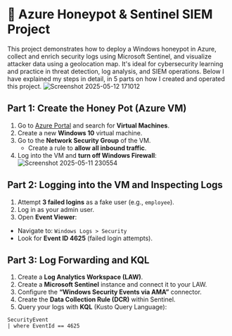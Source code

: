 # 🐝 Azure Honeypot & Sentinel SIEM Project

This project demonstrates how to deploy a Windows honeypot in Azure, collect and enrich security logs using Microsoft Sentinel, and visualize attacker data using a geolocation map. It's ideal for cybersecurity learning and practice in threat detection, log analysis, and SIEM operations. Below I have explained my steps in detail, in 5 parts on how I created and operated this project.
![Screenshot 2025-05-12 171012](https://github.com/user-attachments/assets/31689010-5c4d-4662-bbfd-c8e1ef28f80c)

## Part 1: Create the Honey Pot (Azure VM)

1. Go to [Azure Portal](https://portal.azure.com) and search for **Virtual Machines**.
2. Create a new **Windows 10** virtual machine.
3. Go to the **Network Security Group** of the VM.
   - Create a rule to **allow all inbound traffic**.
4. Log into the VM and **turn off Windows Firewall**:
![Screenshot 2025-05-11 230554](https://github.com/user-attachments/assets/7b12933d-ee16-47ec-a062-180f80e2aa95)


## Part 2: Logging into the VM and Inspecting Logs

1. Attempt **3 failed logins** as a fake user (e.g., `employee`).
2. Log in as your admin user.
3. Open **Event Viewer**:
- Navigate to: `Windows Logs > Security`
- Look for **Event ID 4625** (failed login attempts).


## Part 3: Log Forwarding and KQL

1. Create a **Log Analytics Workspace (LAW)**.
2. Create a **Microsoft Sentinel** instance and connect it to your LAW.
3. Configure the **“Windows Security Events via AMA”** connector.
4. Create the **Data Collection Rule (DCR)** within Sentinel.
5. Query your logs with **KQL** (Kusto Query Language):
```kql
SecurityEvent
| where EventId == 4625

